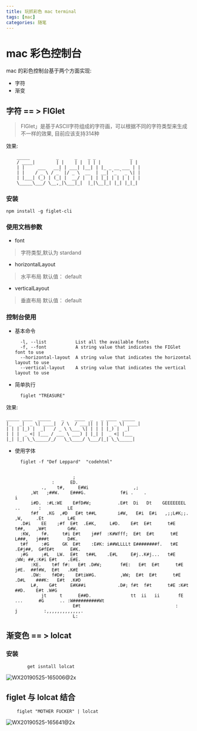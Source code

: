 ```yaml
---
title: 玩抓彩色 mac terminal
tags: [mac]
categories: 随笔
---
```

# mac 彩色控制台
mac 的彩色控制台基于两个方面实现:
* 字符
* 渐变
## 字符 == > FIGlet
>FIGlet」是基于ASCII字符组成的字符画，可以根据不同的字符类型来生成不一样的效果, 目前应该支持314种

效果:

        _____          _      _    _ _             _ 
        / ____|        | |    | |  | | |           | |
        | |     ___   __| | ___| |__| | |_ _ __ ___ | |
        | |    / _ \ / _` |/ _ \  __  | __| '_ ` _ \| |
        | |___| (_) | (_| |  __/ |  | | |_| | | | | | |
        \_____\___/ \__,_|\___|_|  |_|\__|_| |_| |_|_|
### 安装
    npm install -g figlet-cli
### 使用文档参数
* font
>字符类型,默认为 stardand
* horizontalLayout
>水平布局 默认值： default

* verticalLayout
>垂直布局 默认值： default

### 控制台使用
* 基本命令

        -l, --list           List all the available fonts
        -f, --font           A string value that indicates the FIGlet font to use
        --horizontal-layout  A string value that indicates the horizontal layout to use
        --vertical-layout    A string value that indicates the vertical layout to use

* 简单执行

        figlet "TREASURE"

效果:


    _____ ____  _____    _    ____  _   _ ____  _____
    |_   _|  _ \| ____|  / \  / ___|| | | |  _ \| ____|
    | | | |_) |  _|   / _ \ \___ \| | | | |_) |  _|
    | | |  _ <| |___ / ___ \ ___) | |_| |  _ <| |___
    |_| |_| \_\_____/_/   \_\____/ \___/|_| \_\_____|



* 使用字体

        figlet -f "Def Leppard"  "codehtml" 


                            ;
                    :      ED.
                .,    t#,     E#Wi                 ,;
            ,Wt   ;##W.    E###G.             f#i .    .                                           i
            i#D.  :#L:WE    E#fD#W;          .E#t  Di   Dt    GEEEEEEEL        ..       :          LE
            f#f   .KG  ,#D   E#t t##L        i#W,   E#i  E#i   ,;;L#K;;.       ,W,     .Et         L#E
        .D#i    EE    ;#f  E#t  .E#K,     L#D.    E#t  E#t      t#E         t##,    ,W#t        G#W.
        :KW,    f#.     t#i E#t    j##f  :K#Wfff;  E#t  E#t      t#E        L###,   j###t       D#K.
        t#f     :#G     GK  E#t    :E#K: i##WLLLLt E########f.   t#E      .E#j##,  G#fE#t      E#K.
        ;#G     ;#L   LW.  E#t   t##L    .E#L     E#j..K#j...   t#E     ;WW; ##,:K#i E#t    .E#E.
            :KE.    t#f f#:   E#t .D#W;       f#E:   E#t  E#t      t#E    j#E.  ##f#W,  E#t   .K#E
            .DW:    f#D#;    E#tiW#G.         ,WW;  E#t  E#t      t#E  .D#L    ###K:   E#t  .K#D
            L#,    G#t     E#K##i            .D#; f#t  f#t      t#E :K#t     ##D.    E#t .W#G
                jt     t      E##D.               tt  ii   ii       fE ...      #G      .. :W##########Wt
                            E#t                                    :          j          :,,,,,,,,,,,,,.
                            L:

## 渐变色 == > lolcat

### 安装
            get isntall lolcat

![WX20190525-165006@2x](https://i.loli.net/2019/05/25/5ce901cc5be9434532.png)


## figlet 与 lolcat 结合
        figlet "MOTHER FUCKER" | lolcat
![WX20190525-165641@2x](https://i.loli.net/2019/05/25/5ce90354de96043522.png)




